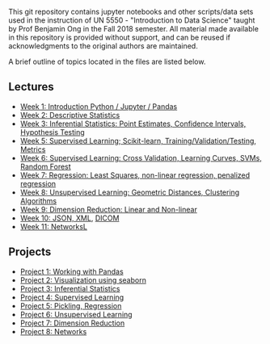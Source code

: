 This git repository contains jupyter notebooks and other scripts/data
sets used in the instruction of UN 5550 - "Introduction to Data
Science" taught by Prof Benjamin Ong in the Fall 2018 semester.  All
material made available in this repository is provided without
support, and can be reused if acknowledgments to the original authors
are maintained.

A brief outline of topics located in the files are listed below.

## Lectures

- [Week 1: Introduction Python / Jupyter / Pandas](lectures/Week01.ipynb)
- [Week 2: Descriptive Statistics](lectures/Week02.ipynb)
- [Week 3: Inferential Statistics: Point Estimates, Confidence Intervals, Hypothesis Testing](lectures/Week03.ipynb)
- [Week 5: Supervised Learning; Scikit-learn, Training/Validation/Testing, Metrics](lectures/Week05.ipynb)
- [Week 6: Supervised Learning: Cross Validation, Learning Curves, SVMs, Random Forest](lectures/Week06.ipynb)
- [Week 7: Regression: Least Squares, non-linear regression, penalized regression](lectures/Week07.ipynb)
- [Week 8: Unsupervised Learning: Geometric Distances, Clustering Algorithms](lectures/Week08.ipynb)
- [Week 9: Dimension Reduction: Linear and Non-linear](lectures/Week09.ipynb)
- [Week 10: JSON, XML](labs/DataSchemas.ipynb), [DICOM](labs/Lab10_DICOM.ipynb)
- [Week 11: NetworksL](lectures/Week11.ipynb)

## Projects

- [Project 1: Working with Pandas](projects/Project01.ipynb)
- [Project 2: Visualization using seaborn](projects/Project02.ipynb)
- [Project 3: Inferential Statistics](projects/Project03.ipynb)
- [Project 4: Supervised Learning](projects/Project04.ipynb)
- [Project 5: Pickling, Regression](projects/Project05.ipynb)
- [Project 6: Unsupervised Learning](projects/Project06.ipynb)
- [Project 7: Dimension Reduction](projects/Project07.ipynb)
- [Project 8: Networks](projects/Project08.ipynb)










